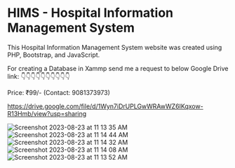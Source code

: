# HIMS - Hospital Information Management System

This Hospital Information Management System website was created using PHP, Bootstrap, and JavaScript.

For creating a Database in Xammp send me a request to below Google Drive link:
👇👇👇👇👇👇👇👇👇👇

Price: ₹99/- (Contact: 9081373973)


https://drive.google.com/file/d/1Wyn7iDrUPLGwWRAwWZ6IKqxow-R13Hmb/view?usp=sharing

![Screenshot 2023-08-23 at 11 13 35 AM](https://github.com/Amit-korat/Hospital_information_management_system-HIMS/assets/84698174/7a5466c7-92af-40e4-84a1-b7d344f0f755)
![Screenshot 2023-08-23 at 11 14 44 AM](https://github.com/Amit-korat/Hospital_information_management_system-HIMS/assets/84698174/2fe83610-7d52-4a41-99cd-a3a4386b29ec)
![Screenshot 2023-08-23 at 11 14 32 AM](https://github.com/Amit-korat/Hospital_information_management_system-HIMS/assets/84698174/24318a40-3030-46cb-a01c-f66ba36e50de)
![Screenshot 2023-08-23 at 11 14 08 AM](https://github.com/Amit-korat/Hospital_information_management_system-HIMS/assets/84698174/4d56e6d3-8777-4b53-86e2-afc85c9d8c1b)
![Screenshot 2023-08-23 at 11 13 52 AM](https://github.com/Amit-korat/Hospital_information_management_system-HIMS/assets/84698174/c0d7e8cd-6ae2-4cd6-b04a-e2774f72d373)
